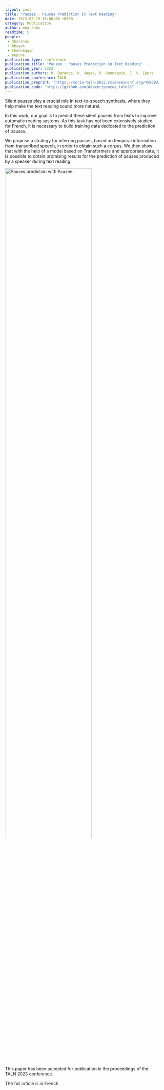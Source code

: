 ```yaml
---
layout: post
title: "Pauzee : Pauses Prediction in Text Reading"
date: 2023-05-15 10:00:00 +0200
category: Publication
author: mbaranes
readtime: 5
people:
 - mbaranes
 - khayek
 - rhennequin
 - eepure
publication_type: conference
publication_title: "Pauzee : Pauses Prediction in Text Reading"
publication_year: 2023
publication_authors: M. Baranes, K. Hayek, R. Hennequin, E. V. Epure
publication_conference: TALN
publication_preprint: "https://coria-taln-2023.sciencesconf.org/459693/document"
publication_code: "https://github.com/deezer/pauzee_taln23"
---
```


Silent pauses play a crucial role in text-to-speech synthesis, where they help make the text reading
sound more natural. 

In this work, our goal is to predict these silent pauses from texts to improve
automatic reading systems. As this task has not been extensively studied for French, it is necessary to
build training data dedicated to the prediction of pauses.

We propose a strategy for inferring pauses, based on temporal information from transcribed speech, in order to obtain such a corpus. We then
show that with the help of a model based on Transformers and appropriate data, it is possible to obtain promising results for the prediction of pauses produced by a speaker during text reading.

<div class="publication-illustration">
    <img
        style="width: 75%;"
        src="{{ '/static/images/publis/baranes2023taln/pauzee.png' | prepend: site.url }}"
        alt="Pauses prediction with Pauzee."/>
</div>

This paper has been accepted for publication in the proceedings of the TALN 2023 conference.

The full article is in French.

